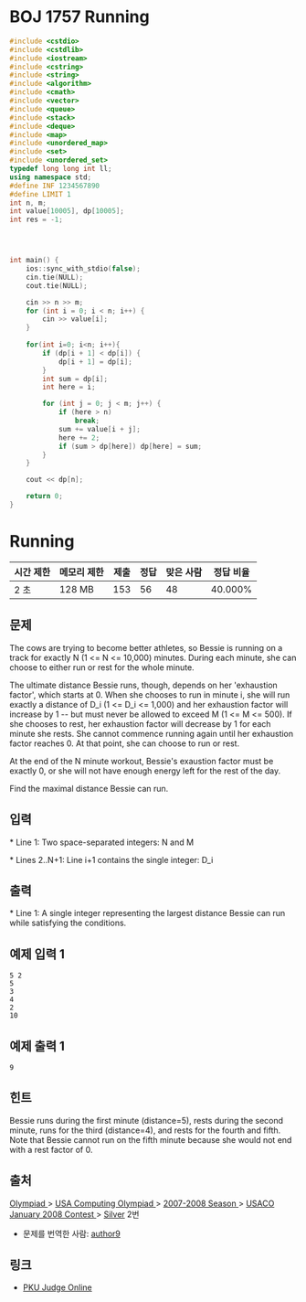 # BOJ 1757 Running

```c++
#include <cstdio>
#include <cstdlib>
#include <iostream>
#include <cstring>
#include <string>
#include <algorithm>
#include <cmath>
#include <vector>
#include <queue>
#include <stack>
#include <deque>
#include <map>
#include <unordered_map>
#include <set>
#include <unordered_set>
typedef long long int ll;
using namespace std;
#define INF 1234567890
#define LIMIT 1
int n, m;
int value[10005], dp[10005];
int res = -1;




int main() {
	ios::sync_with_stdio(false);
	cin.tie(NULL);
	cout.tie(NULL);

	cin >> n >> m;
	for (int i = 0; i < n; i++) {
		cin >> value[i];
	}
	
	for(int i=0; i<n; i++){
		if (dp[i + 1] < dp[i]) {
			dp[i + 1] = dp[i];
		}
		int sum = dp[i];
		int here = i;

		for (int j = 0; j < m; j++) {
			if (here > n)
				break;
			sum += value[i + j];
			here += 2;
			if (sum > dp[here]) dp[here] = sum;
		}
	}

	cout << dp[n];

	return 0;
}


```



# Running  

| 시간 제한 | 메모리 제한 | 제출 | 정답 | 맞은 사람 | 정답 비율 |
| --------- | ----------- | ---- | ---- | --------- | --------- |
| 2 초      | 128 MB      | 153  | 56   | 48        | 40.000%   |

## 문제

The cows are trying to become better athletes, so Bessie is running on a track for exactly N (1 <= N <= 10,000) minutes. During each minute, she can choose to either run or rest for the whole minute.

The ultimate distance Bessie runs, though, depends on her 'exhaustion factor', which starts at 0. When she chooses to run in minute i, she will run exactly a distance of D_i (1 <= D_i <= 1,000) and her exhaustion factor will increase by 1 -- but must never be allowed to exceed M (1 <= M <= 500).  If she chooses to rest, her exhaustion factor will decrease by 1 for each minute she rests. She cannot commence running again until her exhaustion factor reaches 0. At that point, she can choose to run or rest.

At the end of the N minute workout, Bessie's exaustion factor must be exactly 0, or she will not have enough energy left for the rest of the day.

Find the maximal distance Bessie can run.

## 입력

\* Line 1: Two space-separated integers: N and M

\* Lines 2..N+1: Line i+1 contains the single integer: D_i

## 출력

\* Line 1: A single integer representing the largest distance Bessie can run while satisfying the conditions.

 



## 예제 입력 1

```
5 2
5
3
4
2
10
```

## 예제 출력 1

```
9
```

## 힌트

Bessie runs during the first minute (distance=5), rests during the second minute, runs for the third (distance=4), and rests for the fourth and fifth. Note that Bessie cannot run on the fifth minute because she would not end with a rest factor of 0.

 

## 출처

[Olympiad ](https://www.acmicpc.net/category/2)> [USA Computing Olympiad ](https://www.acmicpc.net/category/106)> [2007-2008 Season ](https://www.acmicpc.net/category/146)> [USACO January 2008 Contest ](https://www.acmicpc.net/category/151)> [Silver](https://www.acmicpc.net/category/detail/682) 2번

- 문제를 번역한 사람: [author9](https://www.acmicpc.net/user/author9)

## 링크

- [PKU Judge Online](http://poj.org/problem?id=3661)